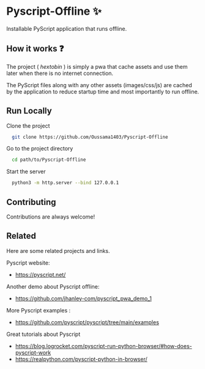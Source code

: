 
# Pyscript-Offline :sparkles:

Installable PyScript application that runs offline.

## How it works :question: 

The project ( *hextobin* )
is simply a pwa that cache assets and use them later when there is no internet connection.

The PyScript files along with any other assets (images/css/js) are cached by the application to reduce  startup time and 
most importantly to run offline.


## Run Locally

Clone the project

```bash
  git clone https://github.com/Oussama1403/Pyscript-Offline
```

Go to the project directory

```bash
  cd path/to/Pyscript-Offline
```

Start the server

```bash
  python3 -m http.server --bind 127.0.0.1
```


## Contributing

Contributions are always welcome!




## Related

Here are some related projects and links.

Pyscript website: 
 - https://pyscript.net/  

Another demo about Pyscript offline:
 - https://github.com/jhanley-com/pyscript_pwa_demo_1

More Pyscript examples
:
- https://github.com/pyscript/pyscript/tree/main/examples

Great tutorials about Pyscript
- https://blog.logrocket.com/pyscript-run-python-browser/#how-does-pyscript-work  
- https://realpython.com/pyscript-python-in-browser/

